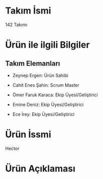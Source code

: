 # **Takım İsmi**

142 Takımı 

# Ürün ile ilgili  Bilgiler

##  Takım Elemanları 

- Zeynep Ergen: Ürün Sahibi

- Cahit Enes Şahin: Scrum Master

-  Ömer Faruk Karaca: Ekip Üyesi/Geliştirici

- Emine Deniz:  Ekip Üyesi/Geliştirici

- Ece İrey: Ekip Üyesi/Geliştirici

# Ürün İssmi

Hector

# Ürün Açıklaması 
